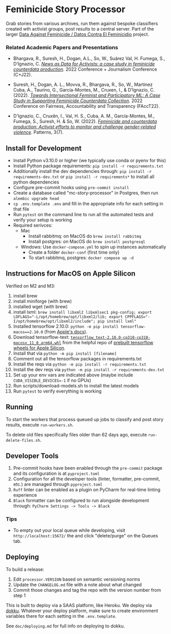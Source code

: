 Feminicide Story Processor
===========================

Grab stories from various archives, run them against bespoke classifiers created wth activist groups, post results to a 
central server. Part of the larger [Data Against Feminicide / Datos Contra El Feminicidio](http://datoscontrafeminicidio.net) project.

### Related Academic Papers and Presentations
- Bhargava, R., Suresh, H., Dogan, A.L., So, W., Suárez Val, H. Fumega, S., D’Ignazio, C. [_News as Data for Activists: 
a case study in feminicide counterdata production_](https://github.com/browninstitute/c-plus-j-website/raw/main/proceedings/Session9Group2.pdf). 
2022 Conference + Journalism Conference (C+J22).

- Suresh, H., Dogan, A. L., Movva, R., Bhargava, R., So, W., Martinez Cuba, A., Taurino, G., García-Montes, 
M., Cruxen, I., & D’Ignazio, C. (2022). [_Towards Intersectional Feminist and Participatory ML: A Case Study in 
Supporting Feminicide Counterdata Collection_](https://dl.acm.org/doi/10.1145/3531146.3533132). 2022 Conference on 
Fairness, Accountability and Transparency (FAccT22).

- D'Ignazio, C., Cruxên, I., Val, H. S., Cuba, A. M., García-Montes, M., Fumega, S., Suresh, H. & So, W. (2022). [_Feminicide 
and counterdata production: Activist efforts to monitor and challenge gender-related violence_](https://www.cell.com/patterns/pdf/S2666-3899(22)00127-1.pdf).
 Patterns, 3(7).

Install for Development
-----------------------
- Install Python v3.10.0 or higher (we typically use conda or pyenv for this)
- Install Python package requirements: `pip install -r requirements.txt`
- Additionally install the dev dependencies through: `pip install -r requirements-dev.txt` or `pip install -r requirements*` to install all python dependencies 
- Configure pre-commit hooks using `pre-commit install`
- Create a database called "mc-story-processor" in Postgres, then run `alembic upgrade head`
- `cp .env.template .env` and fill in the appropriate info for each setting in that file 
- Run `pytest` on the command line to run all the automated tests and verify your setup is working
- Required serivces:
  - Mac 
    - Install rabbitmq: on MacOS do `brew install rabbitmq`
    - Install postgres: on MacOS do `brew install postgresql`
  - Windows: Use `docker-compose.yml` to spin up instances automatically
    - Create a folder `docker-conf` (first time only) 
    - To start rabbitmq, postgres: `docker compose up -d` 

## Instructions for MacOS on Apple Silicon

Verified on M2 and M3:

1. install brew
2. install miniforge (with brew)
3. installed wget (with brew)
4. install lxml: `brew install libxml2 libxmlsec1 pkg-config; export LDFLAGS="-L/opt/homebrew/opt/libxml2/lib; export CPPFLAGS="-I/opt/homebrew/opt/libxml2/include"; pip install lxml"` 
5. Installed tensorflow 2.10.0: `python -m pip install tensorflow-macos==2.10.0` (from [Apple's docs](https://developer.apple.com/metal/tensorflow-plugin/)). 
6. Download tensorflow-text: [`tensorflow_text-2.10.0-cp310-cp310-macosx_11_0_arm64.whl`](https://github.com/sun1638650145/Libraries-and-Extensions-for-TensorFlow-for-Apple-Silicon/releases/download/v2.10/tensorflow_text-2.10.0-cp310-cp310-macosx_11_0_arm64.whl)
from the helpful repo of [prebuilt tensorflow wheels for Apple Silicon](https://github.com/sun1638650145/Libraries-and-Extensions-for-TensorFlow-for-Apple-Silicon/releases/). 
7. Install that via `python -m pip install [filename]`
8. Comment out all the tensorflow packages in requirements.txt
9. Install the reqs via `python -m pip install -r requirements.txt`
10. Install the dev reqs via `python -m pip install -r requirements-dev.txt`
11. Set up your env vars are indicated above (maybe include `CUDA_VISIBLE_DEVICES=-1` if no GPUs)
12. Run scripts/download-models.sh to install the latest models
13. Run `pytest` to verify everything is working
 
 
Running
-------

To start the workers that process queued up jobs to classify and post story results, execute `run-workers.sh`.

To delete old files specifically files older than 62 days ago, execute `run-delete-files.sh`.

Developer Tools
---------------

1. Pre-commit hooks have been enabled through the `pre-commit` package and its configuration is at `pyproject.toml`
2. Configuration for all the developer tools (linter, formatter, pre-commit, etc.) are managed through `pyproject.toml`
3. `Ruff` linter can be enabled as a plugin on PyCharm for real-time linting experience
4. `Black` formatter can be configured to run alongside development through: `PyCharm Settings -> Tools -> Black`

### Tips

* To empty out your local queue while developing, visit `http://localhost:15672/` the and click "delete/purge"
on the Queues tab.

Deploying
---------

To build a release:

1. Edit `processor.VERSION` based on semantic versioning norms
2. Update the `CHANGELOG.md` file with a note about what changed
3. Commit those changes and tag the repo with the version number from step 1

This is built to deploy via a SAAS platform, like Heroku. We deploy via [dokku](https://dokku.com). Whatever your deploy
platform, make sure to create environment variables there for each setting in the `.env.template`.

See `doc/deploying.md` for full info on deploying to dokku.
